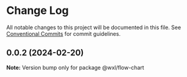# Change Log

All notable changes to this project will be documented in this file.
See [Conventional Commits](https://conventionalcommits.org) for commit guidelines.

## 0.0.2 (2024-02-20)

**Note:** Version bump only for package @wxl/flow-chart
